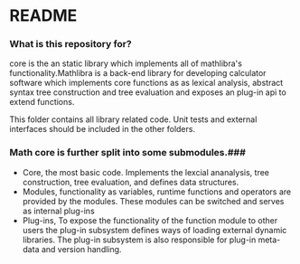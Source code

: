 # README #

### What is this repository for? ###
core is the an static library which implements all of mathlibra's functionality.Mathlibra is a back-end library for developing calculator software which implements core functions as as lexical analysis, abstract syntax tree construction and tree evaluation and exposes an plug-in api to extend functions. 

This folder contains all library related code. Unit tests and external interfaces should be included in the other folders.

### Math core is further split into some submodules.###

* Core, the most basic code. Implements the lexcial ananalysis, tree construction, tree evaluation, and defines data structures.
* Modules, functionality as variables, runtime functions and operators are provided by the modules. These modules can be switched and serves as internal plug-ins
* Plug-ins, To expose the functionality of the function module to other users the plug-in subsystem defines ways of loading external dynamic libraries. The plug-in subsystem is also responsible for plug-in meta-data and  version handling. 

